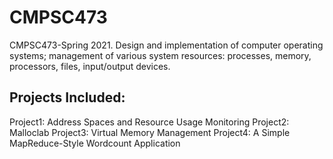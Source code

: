 # CMPSC473
CMPSC473-Spring 2021. Design and implementation of computer operating systems; management of various system resources: processes, memory, processors, files, input/output devices.

## Projects Included:
Project1: Address Spaces and Resource Usage Monitoring
Project2: Malloclab
Project3: Virtual Memory Management
Project4: A Simple MapReduce-Style Wordcount Application